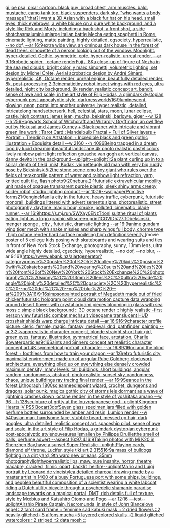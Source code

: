 [gi joe psa, pixar cartoon. black guy, broad chest, arm muscles. bald. mustache. camo tank top. black suspenders. dark sky. "who wants a body massage?"](https://www.ebank.nz/aiartgenerator?category=gi%20joe%20psa%2C%20pixar%20cartoon.%20black%20guy%2C%20broad%20chest%2C%20arm%20muscles.%20bald.%20mustache.%20camo%20tank%20top.%20black%20suspenders.%20dark%20sky.%20%22who%20wants%20a%20body%20massage%3F%22)[that?](https://www.ebank.nz/aiartgenerator?category=that%3F)[I want a 3D Asian with a black fur hat on his head, small eyes, thick eyebrows, a white blouse on a pure white background, and a style like Rick and Morty, including a back shot, a front shot, a side shot](https://www.ebank.nz/aiartgenerator?category=I%20want%20a%203D%20Asian%20with%20a%20black%20fur%20hat%20on%20his%20head%2C%20small%20eyes%2C%20thick%20eyebrows%2C%20a%20white%20blouse%20on%20a%20pure%20white%20background%2C%20and%20a%20style%20like%20Rick%20and%20Morty%2C%20including%20a%20back%20shot%2C%20a%20front%20shot%2C%20a%20side%20shot)[chasm](https://www.ebank.nz/aiartgenerator?category=chasm)[aluminium](https://www.ebank.nz/aiartgenerator?category=aluminium)[large Italian battle Mecha eating spaghetti in Rome, cinematic lighting, matte painting, highly detailed, cgsociety, hyperrealistic, --no dof, --ar 16:9](https://www.ebank.nz/aiartgenerator?category=large%20Italian%20battle%20Mecha%20eating%20spaghetti%20in%20Rome%2C%20cinematic%20lighting%2C%20matte%20painting%2C%20highly%20detailed%2C%20cgsociety%2C%20hyperrealistic%2C%20--no%20dof%2C%20--ar%2016%3A9)[extra wide view. an ominous dark house in the forest of dead trees. silhouette of a person looking out of the window. Moonlight. hyper-detailed. Gothic. symmetric. epic. hyper-realistic. unreal render. --ar 9:16](https://www.ebank.nz/aiartgenerator?category=extra%20wide%20view.%20an%20ominous%20dark%20house%20in%20the%20forest%20of%20dead%20trees.%20silhouette%20of%20a%20person%20looking%20out%20of%20the%20window.%20Moonlight.%20hyper-detailed.%20Gothic.%20symmetric.%20epic.%20hyper-realistic.%20unreal%20render.%20--ar%209%3A16)[robotic spider , octane render](https://www.ebank.nz/aiartgenerator?category=robotic%20spider%20%2C%20octane%20render)[Fuji，8K](https://www.ebank.nz/aiartgenerator?category=Fuji%EF%BC%8C8K)[a close-up of figure of Nezha in the sea,red clouds, bright color, y marc simonetti, volumetric lighting, set design by Michel Crête, Aerial acrobatics design by André Simard, hyperrealistic, 4K, Octane render, unreal engine, beautifully detailed render, 8k, post-processing,](https://www.ebank.nz/aiartgenerator?category=a%20close-up%20of%20figure%20of%20Nezha%20in%20the%20sea%2Cred%20clouds%2C%20bright%20color%2C%20y%20marc%20simonetti%2C%20volumetric%20lighting%2C%20set%20design%20by%20Michel%20Cr%C3%AAte%2C%20Aerial%20acrobatics%20design%20by%20Andr%C3%A9%20Simard%2C%20hyperrealistic%2C%204K%2C%20Octane%20render%2C%20unreal%20engine%2C%20beautifully%20detailed%20render%2C%208k%2C%20post-processing%2C)[2:3](https://www.ebank.nz/aiartgenerator?category=2%3A3)[cinematic](https://www.ebank.nz/aiartgenerator?category=cinematic)[tiny robot insect wings with red eyes, ultra detailed, night city background, 8k render, realistic concept art. bandit, sense of awe and scale, in the art style of Filip Hodas, a grimdark dystopian cyberpunk post-apocalyptic style, darkness](https://www.ebank.nz/aiartgenerator?category=tiny%20robot%20insect%20wings%20with%20red%20eyes%2C%20ultra%20detailed%2C%20night%20city%20background%2C%208k%20render%2C%20realistic%20concept%20art.%20bandit%2C%20sense%20of%20awe%20and%20scale%2C%20in%20the%20art%20style%20of%20Filip%20Hodas%2C%20a%20grimdark%20dystopian%20cyberpunk%20post-apocalyptic%20style%2C%20darkness)[worlds](https://www.ebank.nz/aiartgenerator?category=worlds)[16:9](https://www.ebank.nz/aiartgenerator?category=16%3A9)[luminescent, glowing, neon, portal into another universe, hyper realistic, detailed, intricate](https://www.ebank.nz/aiartgenerator?category=luminescent%2C%20glowing%2C%20neon%2C%20portal%20into%20another%20universe%2C%20hyper%20realistic%2C%20detailed%2C%20intricate)[long handset](https://www.ebank.nz/aiartgenerator?category=long%20handset)[berserk, hell, celestial, stars, moon, lunar eclipse, castle, high contrast, james jean, mucha, beksinski, barlowe, giger --w 128 --h 256](https://www.ebank.nz/aiartgenerator?category=berserk%2C%20hell%2C%20celestial%2C%20stars%2C%20moon%2C%20lunar%20eclipse%2C%20castle%2C%20high%20contrast%2C%20james%20jean%2C%20mucha%2C%20beksinski%2C%20barlowe%2C%20giger%20--w%20128%20--h%20256)[Hogwarts School of Witchcraft and Wizardry Gryffindor, an owl flew out by Hokusai and James Gurney + Black paper with intricate and vibrant green line work:: Tarot Card:: Mandelbulb Fractal + Full of Silver layers + Portrait + Trending on Artstation + Incredible black and green gothic illustration + Exquisite detail  --w 2160  --h 4096](https://www.ebank.nz/aiartgenerator?category=Hogwarts%20School%20of%20Witchcraft%20and%20Wizardry%20Gryffindor%2C%20an%20owl%20flew%20out%20by%20Hokusai%20and%20James%20Gurney%20%2B%20Black%20paper%20with%20intricate%20and%20vibrant%20green%20line%20work%3A%3A%20Tarot%20Card%3A%3A%20Mandelbulb%20Fractal%20%2B%20Full%20of%20Silver%20layers%20%2B%20Portrait%20%2B%20Trending%20on%20Artstation%20%2B%20Incredible%20black%20and%20green%20gothic%20illustration%20%2B%20Exquisite%20detail%20%20--w%202160%20%20--h%204096)[Being trapped in a dream loop by lucid dreaming](https://www.ebank.nz/aiartgenerator?category=Being%20trapped%20in%20a%20dream%20loop%20by%20lucid%20dreaming)[beautiful landscape 4k photo realistic pastel colors lively rainbow paint light reflection gouache van gogh art vertical canvas, danny devito in the background](https://www.ebank.nz/aiartgenerator?category=beautiful%20landscape%204k%20photo%20realistic%20pastel%20colors%20lively%20rainbow%20paint%20light%20reflection%20gouache%20van%20gogh%20art%20vertical%20canvas%2C%20danny%20devito%20in%20the%20background)[--uplight](https://www.ebank.nz/aiartgenerator?category=--uplight)[--uplight](https://www.ebank.nz/aiartgenerator?category=--uplight)[1:2](https://www.ebank.nz/aiartgenerator?category=1%3A2)[a plant curling up in to a spiral, depth of field, mist, Kodak, vignette](https://www.ebank.nz/aiartgenerator?category=a%20plant%20curling%20up%20in%20to%20a%20spiral%2C%20depth%20of%20field%2C%20mist%2C%20Kodak%2C%20vignette)[ugly old man with very big ruddy nose by Beksinkski](https://www.ebank.nz/aiartgenerator?category=ugly%20old%20man%20with%20very%20big%20ruddy%20nose%20by%20Beksinkski)[5:2](https://www.ebank.nz/aiartgenerator?category=5%3A2)[the stone scene emo boy giant who rules over the fields of teraknor](https://www.ebank.nz/aiartgenerator?category=the%20stone%20scene%20emo%20boy%20giant%20who%20rules%20over%20the%20fields%20of%20teraknor)[tile pattern of water and rainbow light refraction, yarn, knitted quilt tile, flash photo](https://www.ebank.nz/aiartgenerator?category=tile%20pattern%20of%20water%20and%20rainbow%20light%20refraction%2C%20yarn%2C%20knitted%20quilt%20tile%2C%20flash%20photo)[9:20](https://www.ebank.nz/aiartgenerator?category=9%3A20)[nebura,](https://www.ebank.nz/aiartgenerator?category=nebura%2C)[2:1](https://www.ebank.nz/aiartgenerator?category=2%3A1)[futuristic extravehicular mobility unit made of opaque transparent purple plastic, sleek shiny arms creepy spider robot, studio lighting product --ar 10:16](https://www.ebank.nz/aiartgenerator?category=futuristic%20extravehicular%20mobility%20unit%20made%20of%20opaque%20transparent%20purple%20plastic%2C%20sleek%20shiny%20arms%20creepy%20spider%20robot%2C%20studio%20lighting%20product%20--ar%2010%3A16)[--wallpaper](https://www.ebank.nz/aiartgenerator?category=--wallpaper)[Primitive forms](https://www.ebank.nz/aiartgenerator?category=Primitive%20forms)[21:9](https://www.ebank.nz/aiartgenerator?category=21%3A9)[engine](https://www.ebank.nz/aiartgenerator?category=engine)[Manila city in the future, heavy traffic, cyberpunk, futuristic monorail, buildings littered with advertisements signs, photorealistic, street photography, daytime, magic hour, smoky, polluted, cinematic, blade runner, --ar 16:9](https://www.ebank.nz/aiartgenerator?category=Manila%20city%20in%20the%20future%2C%20heavy%20traffic%2C%20cyberpunk%2C%20futuristic%20monorail%2C%20buildings%20littered%20with%20advertisements%20signs%2C%20photorealistic%2C%20street%20photography%2C%20daytime%2C%20magic%20hour%2C%20smoky%2C%20polluted%2C%20cinematic%2C%20blade%20runner%2C%20--ar%2016%3A9)[<https://s.mj.run/SWXay0ENzT4>](https://www.ebank.nz/aiartgenerator?category=%3Chttps%3A//s.mj.run/SWXay0ENzT4%3E)[oni,suit](https://www.ebank.nz/aiartgenerator?category=oni%2Csuit)[the ritual of plants eating light as a logo graphic silkscreen print](https://www.ebank.nz/aiartgenerator?category=the%20ritual%20of%20plants%20eating%20light%20as%20a%20logo%20graphic%20silkscreen%20print)[1](https://www.ebank.nz/aiartgenerator?category=1)[COVID](https://www.ebank.nz/aiartgenerator?category=COVID)[5:2](https://www.ebank.nz/aiartgenerator?category=5%3A2)[7:10](https://www.ebank.nz/aiartgenerator?category=7%3A10)[beksinski , menger sponge , city , futuristic, dramatic lighting --ar 16:9](https://www.ebank.nz/aiartgenerator?category=beksinski%20%2C%20menger%20sponge%20%2C%20city%20%2C%20futuristic%2C%20dramatic%20lighting%20--ar%2016%3A9)[anime gundam wing tiger mech with snake missles and sharp wings full body, chorme type , high octane render hard surface modeling high definition](https://www.ebank.nz/aiartgenerator?category=anime%20gundam%20wing%20tiger%20mech%20with%20snake%20missles%20and%20sharp%20wings%20full%20body%2C%20chorme%20type%20%2C%20high%20octane%20render%20hard%20surface%20modeling%20high%20definition)[serenity.](https://www.ebank.nz/aiartgenerator?category=serenity.)[movie poster of 5 college kids posing with skateboards and wearing suits and ties in front of New York Stock Exchange, photography, sunny, 13mm lens, ultra wide angle highly detailed, cgsociety, hyperrealistic, --no dof, --no blur, --ar 9:16](https://www.ebank.nz/aiartgenerator?category=movie%20poster%20of%205%20college%20kids%20posing%20with%20skateboards%20and%20wearing%20suits%20and%20ties%20in%20front%20of%20New%20York%20Stock%20Exchange%2C%20photography%2C%20sunny%2C%2013mm%20lens%2C%20ultra%20wide%20angle%20highly%20detailed%2C%20cgsociety%2C%20hyperrealistic%2C%20--no%20dof%2C%20--no%20blur%2C%20--ar%209%3A16)[9:16](https://www.ebank.nz/aiartgenerator?category=9%3A16)[simpson](https://www.ebank.nz/aiartgenerator?category=simpson)[painted portrait of Megadeth made out of fried chicken](https://www.ebank.nz/aiartgenerator?category=painted%20portrait%20of%20Megadeth%20made%20out%20of%20fried%20chicken)[futuristic hologram point cloud data motion capture data wrapping around desert flower with crystal origami pieces blooming in glass with sea moss :: simple black background :: 3D octane render :: highly realistic -](https://www.ebank.nz/aiartgenerator?category=futuristic%20hologram%20point%20cloud%20data%20motion%20capture%20data%20wrapping%20around%20desert%20flower%20with%20crystal%20origami%20pieces%20blooming%20in%20glass%20with%20sea%20moss%20%3A%3A%20simple%20black%20background%20%3A%3A%203D%20octane%20render%20%3A%3A%20highly%20realistic%20-)[first person view futuristic combat mechsuit videogame translucent HUD crosshair shields warp charge intricate detail —ar 16:9](https://www.ebank.nz/aiartgenerator?category=first%20person%20view%20futuristic%20combat%20mechsuit%20videogame%20translucent%20HUD%20crosshair%20shields%20warp%20charge%20intricate%20detail%20%E2%80%94ar%2016%3A9)[16:9](https://www.ebank.nz/aiartgenerator?category=16%3A9)[character profile picture, cleric, female, magic, fantasy, medieval, dnd, pathfinder, painting --ar 3:2](https://www.ebank.nz/aiartgenerator?category=character%20profile%20picture%2C%20cleric%2C%20female%2C%20magic%2C%20fantasy%2C%20medieval%2C%20dnd%2C%20pathfinder%2C%20painting%20--ar%203%3A2)[::](https://www.ebank.nz/aiartgenerator?category=%3A%3A)[vapor](https://www.ebank.nz/aiartgenerator?category=vapor)[realistic character concept, blonde straight short hair girl, green eyes, fantasy, illustration, symmetrical face, artstation, Charlie Bowater](https://www.ebank.nz/aiartgenerator?category=realistic%20character%20concept%2C%20blonde%20straight%20short%20hair%20girl%2C%20green%20eyes%2C%20fantasy%2C%20illustration%2C%20symmetrical%20face%2C%20artstation%2C%20Charlie%20Bowater)[particles](https://www.ebank.nz/aiartgenerator?category=particles)[9:16](https://www.ebank.nz/aiartgenerator?category=9%3A16)[Saints and Sinners concept art realistic character concept art 4K symmetrical portrait, character --ar 16:8](https://www.ebank.nz/aiartgenerator?category=Saints%20and%20Sinners%20concept%20art%20realistic%20character%20concept%20art%204K%20symmetrical%20portrait%2C%20character%20--ar%2016%3A8)[9:16](https://www.ebank.nz/aiartgenerator?category=9%3A16)[ori and the blind forest + toothless from how to train your dragon --ar 1:6](https://www.ebank.nz/aiartgenerator?category=ori%20and%20the%20blind%20forest%20%2B%20toothless%20from%20how%20to%20train%20your%20dragon%20--ar%201%3A6)[retro futuristic city,  maximalist environment made up of angular Rube Goldberg clockwork architecture, everything piled up on everything else densely crowded maximum density, many levels, tall buildings, short buildings,  angular, random, randomness, abstract, photorealistic, sunset sky,  randomness, chaos,  unique buildings ray tracing final render  —ar 16:9](https://www.ebank.nz/aiartgenerator?category=retro%20futuristic%20city%2C%20%20maximalist%20environment%20made%20up%20of%20angular%20Rube%20Goldberg%20clockwork%20architecture%2C%20everything%20piled%20up%20on%20everything%20else%20densely%20crowded%20maximum%20density%2C%20many%20levels%2C%20tall%20buildings%2C%20short%20buildings%2C%20%20angular%2C%20random%2C%20randomness%2C%20abstract%2C%20photorealistic%2C%20sunset%20sky%2C%20%20randomness%2C%20chaos%2C%20%20unique%20buildings%20ray%20tracing%20final%20render%20%20%E2%80%94ar%2016%3A9)[Seance in the forest Lithograph 1800s](https://www.ebank.nz/aiartgenerator?category=Seance%20in%20the%20forest%20Lithograph%201800s)[clean](https://www.ebank.nz/aiartgenerator?category=clean)[needlepoint wizard, crochet, dungeons and dragons, solar punk, magic](https://www.ebank.nz/aiartgenerator?category=needlepoint%20wizard%2C%20crochet%2C%20dungeons%20and%20dragons%2C%20solar%20punk%2C%20magic)[a gothic city of storms leis dormant as a wave of lightning crashes down, octane render, in the style of yoshitaka amano --w 96 --h 128](https://www.ebank.nz/aiartgenerator?category=a%20gothic%20city%20of%20storms%20leis%20dormant%20as%20a%20wave%20of%20lightning%20crashes%20down%2C%20octane%20render%2C%20in%20the%20style%20of%20yoshitaka%20amano%20--w%2096%20--h%20128)[sculpture of gritty at the louvre](https://www.ebank.nz/aiartgenerator?category=sculpture%20of%20gritty%20at%20the%20louvre)[japanese god](https://www.ebank.nz/aiartgenerator?category=japanese%20god)[--uplight](https://www.ebank.nz/aiartgenerator?category=--uplight)[Kingdom Hearts IV PS5 Boxart](https://www.ebank.nz/aiartgenerator?category=Kingdom%20Hearts%20IV%20PS5%20Boxart)[3](https://www.ebank.nz/aiartgenerator?category=3)[dof](https://www.ebank.nz/aiartgenerator?category=dof)[Seven glass specimen jars filled with golden perfume bottles surrounded by amber and resin, Lumion render --w 540](https://www.ebank.nz/aiartgenerator?category=Seven%20glass%20specimen%20jars%20filled%20with%20golden%20perfume%20bottles%20surrounded%20by%20amber%20and%20resin%2C%20Lumion%20render%20--w%20540)[asian man, handsome face, stubble beard, messed up hair, dark googles, ultra detailed, realistic concept art. spaceship pilot. sense of awe and scale, in the art style of Filip Hodas, a grimdark dystopian cyberpunk post-apocalyptic style](https://www.ebank.nz/aiartgenerator?category=asian%20man%2C%20handsome%20face%2C%20stubble%20beard%2C%20messed%20up%20hair%2C%20dark%20googles%2C%20ultra%20detailed%2C%20realistic%20concept%20art.%20spaceship%20pilot.%20sense%20of%20awe%20and%20scale%2C%20in%20the%20art%20style%20of%20Filip%20Hodas%2C%20a%20grimdark%20dystopian%20cyberpunk%20post-apocalyptic%20style)[nouveau](https://www.ebank.nz/aiartgenerator?category=nouveau)[realism](https://www.ebank.nz/aiartgenerator?category=realism)[alien by Philippe Druillet](https://www.ebank.nz/aiartgenerator?category=alien%20by%20Philippe%20Druillet)[the smell of balls, perfume advert --aspect 16:9](https://www.ebank.nz/aiartgenerator?category=the%20smell%20of%20balls%2C%20perfume%20advert%20--aspect%2016%3A9)[7:4](https://www.ebank.nz/aiartgenerator?category=7%3A4)[16:9](https://www.ebank.nz/aiartgenerator?category=16%3A9)[Taking photos with Mi K20 in Shenzhen Bay,have a sunset.Super Realistic](https://www.ebank.nz/aiartgenerator?category=Taking%20photos%20with%20Mi%20K20%20in%20Shenzhen%20Bay%2Chave%20a%20sunset.Super%20Realistic)[--uplight](https://www.ebank.nz/aiartgenerator?category=--uplight)[Playing cards, diamond elf throne, Lucifer, style tiki art,](https://www.ebank.nz/aiartgenerator?category=Playing%20cards%2C%20diamond%20elf%20throne%2C%20Lucifer%2C%20style%20tiki%20art%2C)[2:3](https://www.ebank.nz/aiartgenerator?category=2%3A3)[155](https://www.ebank.nz/aiartgenerator?category=155)[16:9](https://www.ebank.nz/aiartgenerator?category=16%3A9)[a mass of bulldogs fighting in a dirt yard, 9th ward new orleans, 35mm photography](https://www.ebank.nz/aiartgenerator?category=a%20mass%20of%20bulldogs%20fighting%20in%20a%20dirt%20yard%2C%209th%20ward%20new%20orleans%2C%2035mm%20photography)[light](https://www.ebank.nz/aiartgenerator?category=light)[hyperrealistic lips, maw, pure insanity, horror, theatre macabre, cracked, filmic, opart, backlit, hellfire](https://www.ebank.nz/aiartgenerator?category=hyperrealistic%20lips%2C%20maw%2C%20pure%20insanity%2C%20horror%2C%20theatre%20macabre%2C%20cracked%2C%20filmic%2C%20opart%2C%20backlit%2C%20hellfire)[--uplight](https://www.ebank.nz/aiartgenerator?category=--uplight)[Mario and Luigi portrait by Léonard de vinci](https://www.ebank.nz/aiartgenerator?category=Mario%20and%20Luigi%20portrait%20by%20L%C3%A9onard%20de%20vinci)[style](https://www.ebank.nz/aiartgenerator?category=style)[a detailed charcoal drawing made by a master artist in 1400 of a busy Portuguese port with some ships, buildings, and people](https://www.ebank.nz/aiartgenerator?category=a%20detailed%20charcoal%20drawing%20made%20by%20a%20master%20artist%20in%201400%20of%20a%20busy%20Portuguese%20port%20with%20some%20ships%2C%20buildings%2C%20and%20people)[a beautiful composition of a scientist wearing a white labcoat riding a Dutch utility bicycle through a psychedelic shamanic paradise landscape towards on a magical portal, DMT,  rich details full of texture, style by Mœbius and Katsuhiro Otomo and Pogo —ar 12:16 —test](https://www.ebank.nz/aiartgenerator?category=a%20beautiful%20composition%20of%20a%20scientist%20wearing%20a%20white%20labcoat%20riding%20a%20Dutch%20utility%20bicycle%20through%20a%20psychedelic%20shamanic%20paradise%20landscape%20towards%20on%20a%20magical%20portal%2C%20DMT%2C%20%20rich%20details%20full%20of%20texture%2C%20style%20by%20M%C5%93bius%20and%20Katsuhiro%20Otomo%20and%20Pogo%20%E2%80%94ar%2012%3A16%20%E2%80%94test)[--uplight](https://www.ebank.nz/aiartgenerator?category=--uplight)[Airship Pirate Captain, Necromunda, in style of John Blance](https://www.ebank.nz/aiartgenerator?category=Airship%20Pirate%20Captain%2C%20Necromunda%2C%20in%20style%20of%20John%20Blance)[love angel ::2 tarot card frame :: feminine sad kabuki mask :: 2 dried flowers ::2 heavily glitched ::5 alfons mucha ::5 layered colored skulls ::2 liquid glitched watercolors ::2 striped ::2 data mosh ::](https://www.ebank.nz/aiartgenerator?category=love%20angel%20%3A%3A2%20tarot%20card%20frame%20%3A%3A%20feminine%20sad%20kabuki%20mask%20%3A%3A%202%20dried%20flowers%20%3A%3A2%20heavily%20glitched%20%3A%3A5%20alfons%20mucha%20%3A%3A5%20layered%20colored%20skulls%20%3A%3A2%20liquid%20glitched%20watercolors%20%3A%3A2%20striped%20%3A%3A2%20data%20mosh%20%3A%3A)